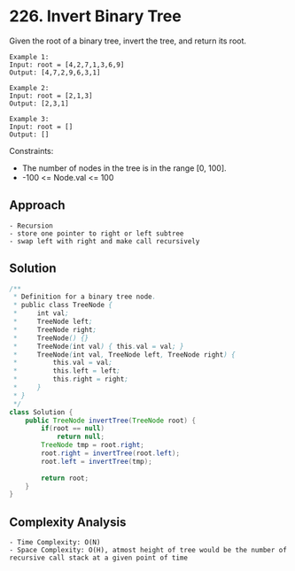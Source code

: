 # 226. Invert Binary Tree 
Given the root of a binary tree, invert the tree, and return its root.

 ```
Example 1:
Input: root = [4,2,7,1,3,6,9]
Output: [4,7,2,9,6,3,1]
```
```
Example 2:
Input: root = [2,1,3]
Output: [2,3,1]
```
```
Example 3:
Input: root = []
Output: []
```

Constraints:
- The number of nodes in the tree is in the range [0, 100].
- -100 <= Node.val <= 100

## Approach
```
- Recursion
- store one pointer to right or left subtree
- swap left with right and make call recursively
```

## Solution
```java
/**
 * Definition for a binary tree node.
 * public class TreeNode {
 *     int val;
 *     TreeNode left;
 *     TreeNode right;
 *     TreeNode() {}
 *     TreeNode(int val) { this.val = val; }
 *     TreeNode(int val, TreeNode left, TreeNode right) {
 *         this.val = val;
 *         this.left = left;
 *         this.right = right;
 *     }
 * }
 */
class Solution {
    public TreeNode invertTree(TreeNode root) {
        if(root == null)
            return null;
        TreeNode tmp = root.right;
        root.right = invertTree(root.left);
        root.left = invertTree(tmp);
        
        return root;
    }
}
```

## Complexity Analysis
```
- Time Complexity: O(N)
- Space Complexity: O(H), atmost height of tree would be the number of recursive call stack at a given point of time
```
